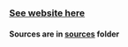 ### [See website here](http://simonternoir.github.io/Russian)

#### Sources are in [sources](https://github.com/SimonTernoir/Russian/tree/master/sources) folder
